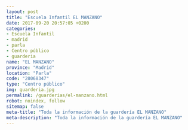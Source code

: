 ```yaml
---
layout: post
title: "Escuela Infantil EL MANZANO"
date: 2017-09-20 20:57:05 +0200
categories:
- Escuela Infantil
- madrid
- parla
- Centro público
- guarderia
name: "EL MANZANO"
province: "Madrid"
location: "Parla"
code: "28068347"
type: "Centro público"
img: guarderia.jpg
permalink: /guarderias/el-manzano.html
robot: noindex, follow
sitemap: false
meta-title: "Toda la información de la guardería EL MANZANO"
meta-description: "Toda la información de la guardería EL MANZANO"
---
```

